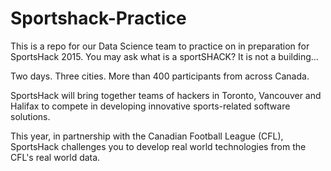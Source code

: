 # Sportshack-Practice
This is a repo for our Data Science team to practice on in preparation for SportsHack 2015. You may ask what is a sportSHACK? It is not a building... 

Two days. Three cities. More than 400 participants from across Canada.

SportsHack will bring together teams of hackers in Toronto, Vancouver and Halifax to compete in developing innovative sports-related software solutions.

This year, in partnership with the Canadian Football League (CFL), SportsHack challenges you to develop real world technologies from the CFL's real world data.
